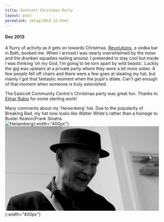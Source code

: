 ```yaml
---
title: Eastcott Christmas Party 
layout: post
permalink: /blog/2013-12.html
---
```


#### Dec 2013
A flurry of activity as it gets on towards Christmas. [Revolutions](http://www.revolution-bars.co.uk/bath), a vodka bar in Bath, booked me. When I arrived I was nearly overwhelmed by the noise and the drunken squadies reeling around. I pretended to stay cool but inside I was thinking 'oh my God, I'm going to be torn apart by wild beasts'. Luckily the gig was upstairs at a private party where they were a bit more sober. A few people fell off chairs and there were a few goes at stealing my hat, but mainly I got that fantastic moment when the pupil's dilate. Can't get enough of that moment when someone is truly astonished.  

The Eastcott Community Centre's Christmas party was great fun.
Thanks to [Elmar Rubio](http://www.elmarrubiophotography.co.uk/) for some sterling work!  

Many comments about my 'Heisenberg' hat. Due to the popularity of Breaking Bad, my hat now looks like Walter White's rather than a homage to Buster Keaton/Frank Sinatra.  
![Heisenberg](https://upload.wikimedia.org/wikipedia/en/0/03/Walter_White_S5B.png){:width="400px"}  
![Hughie](/assets/images/magic/hAtEastcott2013.jpg){:width="400px"}

